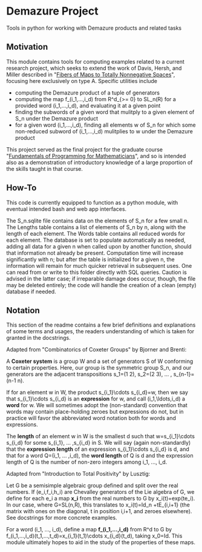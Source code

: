 # Demazure Project

Tools in python for working with Demazure products and related tasks

## Motivation

This module contains tools for computing examples related to a current research
project, which seeks to extend the work of Davis, Hersh, and Miller described in
"[Fibers of Maps to Totally Nonnegative Spaces](https://arxiv.org/abs/1903.01420)",
focusing here exclusively on type A. Specific utilities include

- computing the Demazure product of a tuple of generators
- computing the map f_(i_1,...,i_d) from R^d_{>= 0} to SL_n(R) for a
  provided word (i_1,...,i_d), and evaluating it at a given point
- finding the subwords of a given word that mulitply to a given element of S_n
  under the Demazure product
- for a given word (i_1,...,i_d), finding all elements w of S_n for which
  some non-reduced subword of (i_1,...,i_d) mulitplies to w under the
  Demazure product

This project served as the final project for the graduate course
"[Fundamentals of Programming for Mathematicians](https://www.math.purdue.edu/~bradfor3/ProgrammingFundamentals/)", and so is intended also as a demonstration of introductory
knowledge of a large proportion of the skills taught in that course.

## How-To

This code is currently equipped to function as a python module, with eventual intended
bash and web app interfaces.

The S_n.sqlite file contains data on the elements of S_n for a few small n. The
Lengths table contains a list of elements of S_n by n, along with the length of
each element. The Words table contains all reduced words for each element. The
database is set to populate automatically as needed, adding all data for a given n
when called upon by another function, should that information not already be present.
Computation time will increase significantly with n; but after the table is initialized
for a given n, the information will remain for much quicker retrieval in subsequent
uses. One can read from or write to this folder directly with SQL queries. Caution is
advised in the latter case; if irreparable damage does occur, though, the file may
be deleted entirely; the code will handle the creation of a clean (empty) database
if needed.

## Notation

This section of the readme contains a few brief definitions and explanations of
some terms and usages, the readers understanding of which is taken for granted
in the docstrings.

Adapted from "Combinatorics of Coxeter Groups" by Bjorner and Brenti:

A **Coxeter system** is a group W and a set of generators S of W conforming to certain
properties. Here, our group is the symmetric group S_n, and our generators are the
adjacent transpositions s_1=(1 2), s_2=(2 3), ... , s_{n-1}=(n-1 n).

If for an element w in W, the product s_{i_1}\cdots s_{i_d}=w, then we say that
s_{i_1}\cdots s_{i_d} is an **expression** for w, and call (i_1,\ldots,i_d) a
**word** for w. We will sometimes adopt the (non-standard) convention that words
may contain place-holding zeroes but expressions do not, but in practice will favor the
abbreviated word notation both for words and expressions.

The **length** of an element w in W is the smallest d such that w=s_{i_1}\cdots s_{i_d}
for some s_{i_1}, ... ,s_{i_d} in S. We will say (again non-standardly) that the
**expression length** of an expression s_{i_1}\cdots s_{i_d} is d, and that for a
word Q=(i_1, ... ,i_d), the **word length** of Q is d and the expression length of
Q is the number of non-zero integers among i_1, ..., i_d.

Adapted from "Introduction to Total Positivity" by Lusztig:

Let G be a semisimple algebraic group defined and split over the real numbers. If
(e_i,f_i,h_i) are Chevalley generators of the Lie algebra of G, we define for each e_i
a map **x_i** from the real numbers to G by x_i(t)=exp(te_i). In our case, where
G=SL(n,R), this translates to x_i(t)=Id_n +tE_{i,i+1} (the matrix with ones on the
diagonal, t in position i,i+1, and zeroes elsewhere). See docstrings for more concrete examples.

For a word (i_1, ..., i_d), define a map **f_(i_1,...,i_d)** from R^d to G by
f_(i_1,...,i_d)(t_1,...,t_d)=x_{i_1}(t_1)\cdots x_{i_d}(t_d), taking x_0=Id. This
module ultimately hopes to aid in the study of the properties of these maps.
